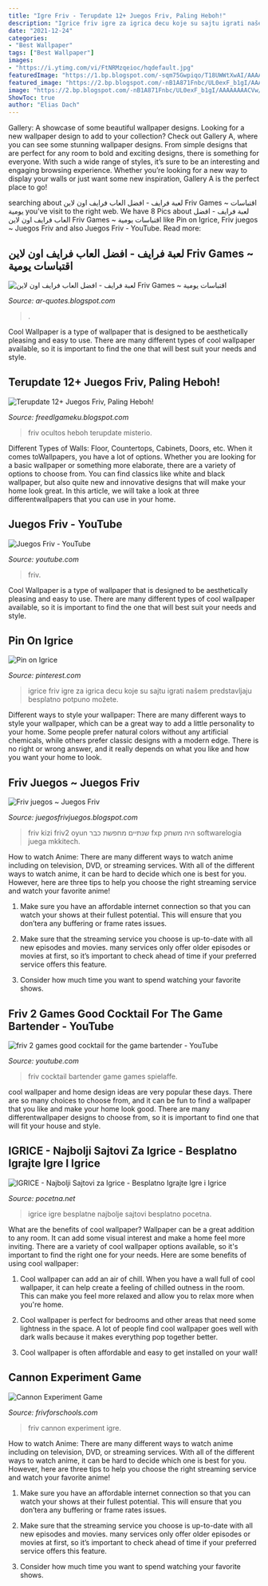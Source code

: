 ```yaml
---
title: "Igre Friv - Terupdate 12+ Juegos Friv, Paling Heboh!"
description: "Igrice friv igre za igrica decu koje su sajtu igrati našem predstavljaju besplatno potpuno možete"
date: "2021-12-24"
categories:
- "Best Wallpaper"
tags: ["Best Wallpaper"]
images:
- "https://i.ytimg.com/vi/FtNRMzqeioc/hqdefault.jpg"
featuredImage: "https://1.bp.blogspot.com/-sqm75Gwpiqo/T18UWWtXwAI/AAAAAAAAAEQ/DcEN5YskKsY/s1600/Friv-juegos-2.jpg"
featured_image: "https://2.bp.blogspot.com/-nB1A871Fnbc/UL0exF_b1gI/AAAAAAAACVw/37Huj11R7yA/w1200-h630-p-k-no-nu/Friv.Games.jpg"
image: "https://2.bp.blogspot.com/-nB1A871Fnbc/UL0exF_b1gI/AAAAAAAACVw/37Huj11R7yA/w1200-h630-p-k-no-nu/Friv.Games.jpg"
ShowToc: true
author: "Elias Dach"
---
```



Gallery: A showcase of some beautiful wallpaper designs.
Looking for a new wallpaper design to add to your collection? Check out Gallery A, where you can see some stunning wallpaper designs. From simple designs that are perfect for any room to bold and exciting designs, there is something for everyone. With such a wide range of styles, it’s sure to be an interesting and engaging browsing experience. Whether you’re looking for a new way to display your walls or just want some new inspiration, Gallery A is the perfect place to go!
		
		
		
		
		
		
		
	

		
searching about لعبة فرايف - افضل العاب فرايف اون لاين Friv Games ~ اقتباسات يومية you've visit to the right web. We have 8 Pics about لعبة فرايف - افضل العاب فرايف اون لاين Friv Games ~ اقتباسات يومية like Pin on Igrice, Friv juegos ~ Juegos Friv and also Juegos Friv - YouTube. Read more:
		
    
## لعبة فرايف - افضل العاب فرايف اون لاين Friv Games ~ اقتباسات يومية

<img loading=lazy src="https://2.bp.blogspot.com/-nB1A871Fnbc/UL0exF_b1gI/AAAAAAAACVw/37Huj11R7yA/w1200-h630-p-k-no-nu/Friv.Games.jpg" onerror="this.onerror=null;this.src='https://tse3.mm.bing.net/th?id=OIP.6VcW-Pa94YCoF0fxKRMrzQHaD4&amp;pid=15.1';" alt="لعبة فرايف - افضل العاب فرايف اون لاين Friv Games ~ اقتباسات يومية">

_Source: ar-quotes.blogspot.com_

>. 

	

Cool Wallpaper is a type of wallpaper that is designed to be aesthetically pleasing and easy to use. There are many different types of cool wallpaper available, so it is important to find the one that will best suit your needs and style.

    
## Terupdate 12+ Juegos Friv, Paling Heboh!

<img loading=lazy src="https://i.ytimg.com/vi/y-klolXP1Vw/maxresdefault.jpg" onerror="this.onerror=null;this.src='https://tse3.mm.bing.net/th?id=OIP.ktPiJhFpwa8AE_gndk7TvgHaEK&amp;pid=15.1';" alt="Terupdate 12+ Juegos Friv, Paling Heboh!">

_Source: freedlgameku.blogspot.com_

>friv ocultos heboh terupdate misterio. 

	

Different Types of Walls: Floor, Countertops, Cabinets, Doors, etc.
When it comes toWallpapers, you have a lot of options. Whether you are looking for a basic wallpaper or something more elaborate, there are a variety of options to choose from. You can find classics like white and black wallpaper, but also quite new and innovative designs that will make your home look great. In this article, we will take a look at three differentwallpapers that you can use in your home.

    
## Juegos Friv - YouTube

<img loading=lazy src="https://i.ytimg.com/vi/hWXzYIp-ROI/maxresdefault.jpg" onerror="this.onerror=null;this.src='https://tse4.mm.bing.net/th?id=OIP.b4Si5nxUtEYO6-zrO_IPbgHaEK&amp;pid=15.1';" alt="Juegos Friv - YouTube">

_Source: youtube.com_

>friv. 

	

Cool Wallpaper is a type of wallpaper that is designed to be aesthetically pleasing and easy to use. There are many different types of cool wallpaper available, so it is important to find the one that will best suit your needs and style.

    
## Pin On Igrice

<img loading=lazy src="https://i.pinimg.com/736x/62/32/4b/62324bfa2334f36d1d678393ea8f6642--koje-su.jpg" onerror="this.onerror=null;this.src='https://tse1.mm.bing.net/th?id=OIP.mVuNOUGA_wGefKYZmfrP8AHaCK&amp;pid=15.1';" alt="Pin on Igrice">

_Source: pinterest.com_

>igrice friv igre za igrica decu koje su sajtu igrati našem predstavljaju besplatno potpuno možete. 

	

Different ways to style your wallpaper:
There are many different ways to style your wallpaper, which can be a great way to add a little personality to your home. Some people prefer natural colors without any artificial chemicals, while others prefer classic designs with a modern edge. There is no right or wrong answer, and it really depends on what you like and how you want your home to look.

    
## Friv Juegos ~ Juegos Friv

<img loading=lazy src="https://1.bp.blogspot.com/-sqm75Gwpiqo/T18UWWtXwAI/AAAAAAAAAEQ/DcEN5YskKsY/s1600/Friv-juegos-2.jpg" onerror="this.onerror=null;this.src='https://tse3.mm.bing.net/th?id=OIP.mLpSZ0Obvgho1erpbWD3JwHaDV&amp;pid=15.1';" alt="Friv juegos ~ Juegos Friv">

_Source: juegosfrivjuegos.blogspot.com_

>friv kizi friv2 oyun שנתיים מחפשת כבר fxp היה משחק softwarelogia juega mkkitech. 

	

How to watch Anime: There are many different ways to watch anime including on television, DVD, or streaming services.
With all of the different ways to watch anime, it can be hard to decide which one is best for you. However, here are three tips to help you choose the right streaming service and watch your favorite anime!
1. Make sure you have an affordable internet connection so that you can watch your shows at their fullest potential. This will ensure that you don’tera any buffering or frame rates issues.

2. Make sure that the streaming service you choose is up-to-date with all new episodes and movies. many services only offer older episodes or movies at first, so it’s important to check ahead of time if your preferred service offers this feature.

3. Consider how much time you want to spend watching your favorite shows.

    
## Friv 2 Games Good Cocktail For The Game Bartender - YouTube

<img loading=lazy src="https://i.ytimg.com/vi/FtNRMzqeioc/hqdefault.jpg" onerror="this.onerror=null;this.src='https://tse1.mm.bing.net/th?id=OIP._f9--pw8TY8lfXyPZdVzfAHaFj&amp;pid=15.1';" alt="friv 2 games good cocktail for the game bartender - YouTube">

_Source: youtube.com_

>friv cocktail bartender game games spielaffe. 

	

cool wallpaper and home design ideas are very popular these days. There are so many choices to choose from, and it can be fun to find a wallpaper that you like and make your home look good. There are many differentwallpaper designs to choose from, so it is important to find one that will fit your house and style.

    
## IGRICE - Najbolji Sajtovi Za Igrice - Besplatno Igrajte Igre I Igrice

<img loading=lazy src="https://pocetna.net/wp-content/uploads/2019/04/igrice-igrice.jpg" onerror="this.onerror=null;this.src='https://tse3.mm.bing.net/th?id=OIP.7KqZCHyjgie9Ek2TEK4C5QHaE8&amp;pid=15.1';" alt="IGRICE - Najbolji Sajtovi za Igrice - Besplatno Igrajte Igre i Igrice">

_Source: pocetna.net_

>igrice igre besplatne najbolje sajtovi besplatno pocetna. 

	

What are the benefits of cool wallpaper?
Wallpaper can be a great addition to any room. It can add some visual interest and make a home feel more inviting. There are a variety of cool wallpaper options available, so it's important to find the right one for your needs. Here are some benefits of using cool wallpaper: 
1. Cool wallpaper can add an air of chill. When you have a wall full of cool wallpaper, it can help create a feeling of chilled outness in the room. This can make you feel more relaxed and allow you to relax more when you're home. 

2. Cool wallpaper is perfect for bedrooms and other areas that need some lightness in the space. A lot of people find cool wallpaper goes well with dark walls because it makes everything pop together better. 

3. Cool wallpaper is often affordable and easy to get installed on your wall!

    
## Cannon Experiment Game

<img loading=lazy src="https://frivforschools.com/wp-content/uploads/thumbs/custom/C/Cannon-Experiment-friv.jpg" onerror="this.onerror=null;this.src='https://tse1.mm.bing.net/th?id=OIP.sIeep2lN3QwCtsbJsMV35wAAAA&amp;pid=15.1';" alt="Cannon Experiment Game">

_Source: frivforschools.com_

>friv cannon experiment igre. 

	

How to watch Anime: There are many different ways to watch anime including on television, DVD, or streaming services.
With all of the different ways to watch anime, it can be hard to decide which one is best for you. However, here are three tips to help you choose the right streaming service and watch your favorite anime!
1. Make sure you have an affordable internet connection so that you can watch your shows at their fullest potential. This will ensure that you don’tera any buffering or frame rates issues.

2. Make sure that the streaming service you choose is up-to-date with all new episodes and movies. many services only offer older episodes or movies at first, so it’s important to check ahead of time if your preferred service offers this feature.

3. Consider how much time you want to spend watching your favorite shows.

